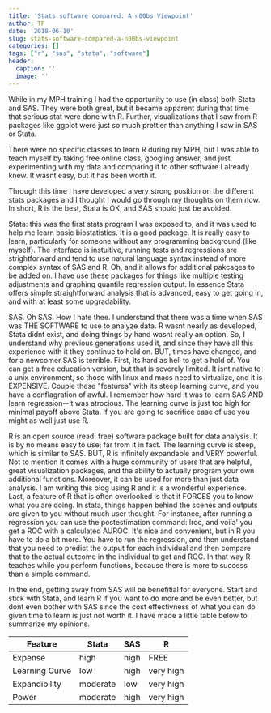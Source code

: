 ```yaml
---
title: 'Stats software compared: A n00bs Viewpoint'
author: TF
date: '2018-06-10'
slug: stats-software-compared-a-n00bs-viewpoint
categories: []
tags: ["r", "sas", "stata", "software"]
header:
  caption: ''
  image: ''
---
```



While in my MPH training I had the opportunity to use (in class) both Stata and SAS. They were both great, but it became apparent during that time that serious stat were done with R. Further, visualizations that I saw from R packages like ggplot were just so much prettier than anything I saw in SAS or Stata. 

There were no specific classes to learn R during my MPH, but I was able to teach myself by taking free online class, googling answer, and just experimenting with my data and comparing it to other software I already knew. It wasnt easy, but it has been worth it. 

Through this time I have developed a very strong position on the different stats packages and I thought I would go through my thoughts on them now. In short, R is the best, Stata is OK, and SAS should just be avoided.

Stata: this was the first stats program I was exposed to, and it was used to help me learn basic biostatistics. It is a good package. It is really easy to learn, particularly for someone without any programming background (like myself). The interface is instuitive, running tests and regressions are strightforward and tend to use natural language syntax instead of more complex syntax of SAS and R. Oh, and it allows for additional pakcages to be added on. I have use these packages for things like multiple testing adjustments and graphing quantile regression output. In essence Stata offers simple straightforward analysis that is advanced, easy to get going in, and with at least some upgradability.

SAS. Oh SAS. How I hate thee. I understand that there was a time when SAS was THE SOFTWARE to use to analyze data. R wasnt nearly as developed, Stata didnt exist, and doing things by hand wasnt really an option. So, I understand why previous generations used it, and since they have all this experience with it they continue to hold on. BUT, times have changed, and for a newcomer SAS is terrible. First, its hard as hell to get a hold of. You can get a free education version, but that is severely limited. It isnt native to a unix environment, so those with linux and macs need to virtualize, and it is EXPENSIVE. Couple these "features" with its steep learning curve, and you have a conflagration of awful. I remember how hard it was to learn SAS AND learn regression--it was atrocious. The learning curve is just too high for minimal payoff above Stata. If you are going to sacrifice ease of use you might as well just use R.

R is an open source (read: free) software package built for data analysis. It is by no means easy to use; far from it in fact. The learning curve is steep, which is similar to SAS. BUT, R is infinitely expandable and VERY powerful. Not to mention it comes with a huge community of users that are helpful, great visualization packages, and tha ability to actually program your own additional functions. Moreover, it can be used for more than just data analysis. I am writing this blog using R and it is a wonderful experience. Last, a feature of R that is often overlooked is that it FORCES you to know what you are doing. In stata, things happen behind the scenes and outputs are given to you without much user thought. For instance, after running a regression you can use the postestimation command: lroc, and voila' you get a ROC with a calculated AUROC. It's nice and convenient, but in R you have to do a bit more. You have to run the regression, and then understand that you need to predict the output for each individual and then compare that to the actual outcome in the individual to get and ROC. In that way R teaches while you perform functions, because there is more to success than a simple command.

In the end, getting away from SAS will be benefitial for everyone. Start and stick with Stata, and learn R if you want to do more and be even better, but dont even bother with SAS since the cost effectivness of what you can do given time to learn is just not worth it. I have made a little table below to summarize my opinions.



Feature   |   Stata   |   SAS   |   R
----------|-----------|---------|---------
Expense|high|high| FREE
Learning Curve|low|high|very high
Expandibility|moderate  |low  |very high
Power|moderate|high|very high

